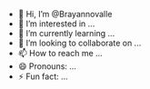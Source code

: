 - 👋 Hi, I’m @Brayannovalle
- 👀 I’m interested in ...
- 🌱 I’m currently learning ...
- 💞️ I’m looking to collaborate on ...
- 📫 How to reach me ...
- 😄 Pronouns: ...
- ⚡ Fun fact: ...

<!---
Brayannovalle/Brayannovalle is a ✨ special ✨ repository because its `README.md` (this file) appears on your GitHub profile.
You can click the Preview link to take a look at your changes.
--->
